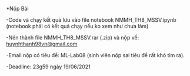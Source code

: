 *Nộp Bài

-Code và chạy kết quả lưu vào file notebook NMMH_TH8_MSSV.ipynb (notebook phải có kết quả chạy nếu ko xem như chưa làm)

-Nén thành file NMMH_TH8_MSSV.rar (.zip) và nộp về: huynhthanh98vn@gmail.com

-Email nộp có tiêu đề: ML-Lab08 (sinh viên nộp sai tiêu đề rất khó tìm ra).

-Deadline: 23g59 ngày 19/06/2021
